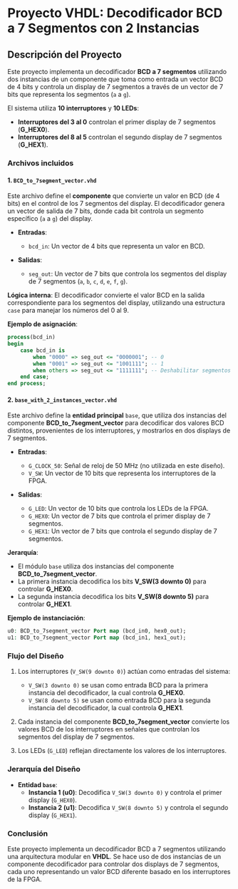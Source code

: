 # Proyecto VHDL: Decodificador BCD a 7 Segmentos con 2 Instancias

## Descripción del Proyecto

Este proyecto implementa un decodificador **BCD a 7 segmentos** utilizando dos instancias de un componente que toma como entrada un vector BCD de 4 bits y controla un display de 7 segmentos a través de un vector de 7 bits que representa los segmentos (`a` a `g`). 

El sistema utiliza **10 interruptores** y **10 LEDs**:
- **Interruptores del 3 al 0** controlan el primer display de 7 segmentos (**G_HEX0**).
- **Interruptores del 8 al 5** controlan el segundo display de 7 segmentos (**G_HEX1**).

### Archivos incluidos

#### 1. `BCD_to_7segment_vector.vhd`

Este archivo define el **componente** que convierte un valor en BCD (de 4 bits) en el control de los 7 segmentos del display. El decodificador genera un vector de salida de 7 bits, donde cada bit controla un segmento específico (`a` a `g`) del display.

- **Entradas**:
  - `bcd_in`: Un vector de 4 bits que representa un valor en BCD.
  
- **Salidas**:
  - `seg_out`: Un vector de 7 bits que controla los segmentos del display de 7 segmentos (`a`, `b`, `c`, `d`, `e`, `f`, `g`).

**Lógica interna**:
El decodificador convierte el valor BCD en la salida correspondiente para los segmentos del display, utilizando una estructura `case` para manejar los números del 0 al 9.

**Ejemplo de asignación**:
```vhdl
process(bcd_in)
begin
    case bcd_in is
        when "0000" => seg_out <= "0000001"; -- 0
        when "0001" => seg_out <= "1001111"; -- 1
        when others => seg_out <= "1111111"; -- Deshabilitar segmentos
    end case;
end process;
```

#### 2. `base_with_2_instances_vector.vhd`

Este archivo define la **entidad principal** `base`, que utiliza dos instancias del componente **BCD_to_7segment_vector** para decodificar dos valores BCD distintos, provenientes de los interruptores, y mostrarlos en dos displays de 7 segmentos.

- **Entradas**:
  - `G_CLOCK_50`: Señal de reloj de 50 MHz (no utilizada en este diseño).
  - `V_SW`: Un vector de 10 bits que representa los interruptores de la FPGA.
  
- **Salidas**:
  - `G_LED`: Un vector de 10 bits que controla los LEDs de la FPGA.
  - `G_HEX0`: Un vector de 7 bits que controla el primer display de 7 segmentos.
  - `G_HEX1`: Un vector de 7 bits que controla el segundo display de 7 segmentos.

**Jerarquía**:
- El módulo `base` utiliza dos instancias del componente **BCD_to_7segment_vector**.
- La primera instancia decodifica los bits **V_SW(3 downto 0)** para controlar **G_HEX0**.
- La segunda instancia decodifica los bits **V_SW(8 downto 5)** para controlar **G_HEX1**.

**Ejemplo de instanciación**:
```vhdl
u0: BCD_to_7segment_vector Port map (bcd_in0, hex0_out);
u1: BCD_to_7segment_vector Port map (bcd_in1, hex1_out);
```

### Flujo del Diseño

1. Los interruptores (`V_SW(9 downto 0)`) actúan como entradas del sistema:
   - `V_SW(3 downto 0)` se usan como entrada BCD para la primera instancia del decodificador, la cual controla **G_HEX0**.
   - `V_SW(8 downto 5)` se usan como entrada BCD para la segunda instancia del decodificador, la cual controla **G_HEX1**.

2. Cada instancia del componente **BCD_to_7segment_vector** convierte los valores BCD de los interruptores en señales que controlan los segmentos del display de 7 segmentos.

3. Los LEDs (`G_LED`) reflejan directamente los valores de los interruptores.

### Jerarquía del Diseño

- **Entidad `base`**:
  - **Instancia 1 (u0)**: Decodifica `V_SW(3 downto 0)` y controla el primer display (`G_HEX0`).
  - **Instancia 2 (u1)**: Decodifica `V_SW(8 downto 5)` y controla el segundo display (`G_HEX1`).

### Conclusión

Este proyecto implementa un decodificador BCD a 7 segmentos utilizando una arquitectura modular en **VHDL**. Se hace uso de dos instancias de un componente decodificador para controlar dos displays de 7 segmentos, cada uno representando un valor BCD diferente basado en los interruptores de la FPGA.


